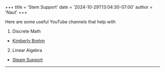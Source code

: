 +++
title = 'Stem Support'
date = '2024-10-29T13:04:30-07:00'
author = 'Naut'
+++

Here are some useful YouTube channels that help with 

1. Discrete Math
- [Kimberly Brehm](https://www.youtube.com/@SawFinMath) 

2. Linear Algebra
- [Steam Support](https://www.youtube.com/playlist?list=PLL6vlkkoIu3iavx4H2kDsmD-JKczNuMul) 
---
